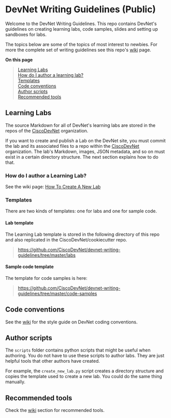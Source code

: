 # DevNet Writing Guidelines (Public)

Welcome to the DevNet Writing Guidelines. This repo contains DevNet's guidelines on creating learning labs, code samples, slides and setting up sandboxes for labs.

The topics below are some of the topics of most interest to newbies.  For more the complete set of writing guidelines see this repo's [wiki](https://github.com/CiscoDevNet/devnet-writing-guidelines/wiki) page.

<b>On this page</b>


> [Learning Labs](#learning-labs)<br>
    [How do I author a learning lab?](#learning-labs)<br>
>   [Templates](#templates)<br>
> [Code conventions](#code-conventions)<br>
> [Author scripts](##author-scripts)<br>
> [Recommended tools](##recommended-tools)<br>

## Learning Labs

The source Markdown for all of DevNet's learning labs are stored in the repos of the [CiscoDevNet](https://github.com/CiscoDevNet) organization.

If you want to create and publish a Lab on the DevNet site, you must commit the lab and its associated files to a repo within the [CiscoDevNet](https://github.com/CiscoDevNet) organization.  The lab's Markdown, images, JSON metadata, and so on must exist in a certain directory structure. The next section explains how to do that.

### How do I author a Learning Lab?

See the wiki page: [How To Create A New Lab](https://github.com/CiscoDevNet/devnet-writing-guidelines/wiki/How-To-Create-A-New-Lab)

### Templates

There are two kinds of templates: one for labs and one for sample code.

#### Lab template

The Learning Lab template is stored in the following directory of this repo and also replicated in the CiscoDevNet/cookiecutter repo.

> https://github.com/CiscoDevNet/devnet-writing-guidelines/tree/master/labs


#### Sample code template

The template for code samples is here:

> https://github.com/CiscoDevNet/devnet-writing-guidelines/tree/master/code-samples

## Code conventions

See the [wiki](https://github.com/CiscoDevNet/devnet-writing-guidelines/wiki) for the style guide on DevNet coding conventions.


## Author scripts

The `scripts` folder contains python scripts that might be useful when authoring. You do not have to use these scripts to author labs. They are just helpful tools that other authors have created.

For example, the `create_new_lab.py` script creates a directory structure and copies the template used to create a new lab. You could do the same thing manually.


## Recommended tools

Check the [wiki](https://github.com/CiscoDevNet/devnet-writing-guidelines/wiki/Tools-to-Write-Learning-Labs) section for recommended tools.

